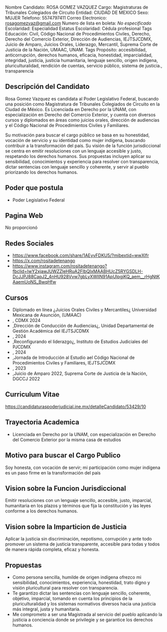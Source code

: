 Nombre Candidato: ROSA GOMEZ VAZQUEZ
Cargo: Magistraturas de Tribunales Colegiados de Circuito
Entidad: CIUDAD DE MEXICO
Sexo: MUJER
Telefono: 5574797411
Correo Electronico: rosagomezvaz@gmail.com
Numero de lista en boleta: *No especificado*
Escolaridad: Especialidad
Estatus Escolaridad: Cédula profesional
Tags Educación: Civil, Código Nacional de Procedimientos Civiles, Derecho, Derecho del Comercio Exterior, Dirección de Audiencias, IEJTSJCDMX, Juicio de Amparo, Juicios Orales, Liderazgo, Mercantil, Suprema Corte de Justicia de la Nación, UMAAC, UNAM.
Tags Propósito: accesibilidad, anticorrupción, derechos humanos, eficacia, honestidad, imparcialidad, integridad, justicia, justicia humanitaria, lenguaje sencillo, origen indígena, pluriculturalidad, rendición de cuentas, servicio público, sistema de justicia., transparencia


## Descripción del Candidato 

Rosa Gomez Vazquez es candidata al Poder Legislativo Federal, buscando una posición como Magistratura de Tribunales Colegiados de Circuito en la Ciudad de México. Es Licenciada en Derecho por la UNAM, con especialización en Derecho del Comercio Exterior, y cuenta con diversos cursos y diplomados en áreas como juicios orales, dirección de audiencias y el Código Nacional de Procedimientos Civiles y Familiares.

Su motivación para buscar el cargo público se basa en su honestidad, vocación de servicio y su identidad como mujer indígena, buscando contribuir a la transformación del país. Su visión de la función jurisdiccional se centra en emitir resoluciones con un lenguaje accesible y justo, respetando los derechos humanos. Sus propuestas incluyen aplicar su sensibilidad, conocimientos y experiencia para resolver con transparencia, dictar sentencias con lenguaje sencillo y coherente, y servir al pueblo priorizando los derechos humanos.


## Poder que postula

- Poder Legislativo Federal


## Pagina Web

No proporcionó


## Redes Sociales

- https://www.facebook.com/share/1AEyyFDKU5/?mibextid=wwXIfr
- https://x.com/rositadetenango
- https://www.instagram.com/rositadetenango?fbclid=IwY2xjawJUWZZleHRuA2FlbQIxMAABHUcZ5RYGSDLH-DcJJPJ88CapJ2_4nHU928Vvw7gbLyXWlIN91ApUlpgjKQ_aem__rHgNtKAaemUoNS_BwqHfw


## Cursos

- Diplomado en línea ¿Juicios Orales Civiles y Mercantiles¿ Universidad Mexicana de Asunción, (UMAAC)
- , CDMX 2024
- ,Dirección de Conducción de Audiencias¿, Unidad Departamental de Gestión Académica del IEJTSJCDMX
- , 2024
- ,Reconfigurando el liderazgo¿, Instituto de Estudios Judiciales del PJCDMX
- , 2024
- ,Jornada de Introducción al Estudio ael Código Nacional de Procedimientos Civiles y Familiares, IEJTSJCDMX
- , 2023
- ,Juicio de Amparo 2022, Suprema Corte de Justicia de la Nación, DGCCJ 2022


## Curriculum Vitae

https://candidaturaspoderjudicial.ine.mx/detalleCandidato/53429/10


## Trayectoria Academica

- Licenciada en Derecho por la UNAM, con especialización en Derecho del Comercio Exterior por la misma casa de estudios


## Motivo para buscar el Cargo Publico

Soy honesta, con vocación de servir; mi participación como mujer indígena es un paso firme en la transformación del país


## Vision sobre la Funcion Jurisdiccional

Emitir resoluciones con un lenguaje sencillo, accesible, justo, imparcial, humanitaria en los plazos y términos que fija la constitución y las leyes conforme a los derechos humanos.


## Vision sobre la Imparticion de Justicia

Aplicar la justicia sin discriminación, nepotismo, corrupción y ante todo promover un sistema de justicia transparente, accesible para todas y todos de manera rápida completa, eficaz y honesta.


## Propuestas

- Como persona sencilla, humilde de origen indígena ofrezco mi sensibilidad, conocimientos, experiencia, honestidad, trato digno y visión pluricultural para resolver con transparencia.
- Te garantizo dictar las sentencias con lenguaje sencillo, coherente, objetivo, imparcial, tomando en cuenta los principios de la pluriculturalidad y los sistemas normativos diversos hacia una justicia más integral, justa y humanitaria.
- Me comprometo a ser una Magistrada al servicio del pueblo aplicando la justicia a conciencia donde se privilegie y se garantice los derechos humanos.

